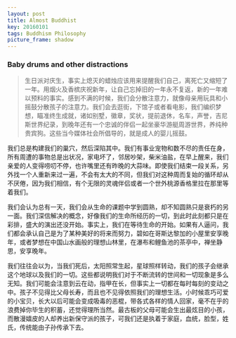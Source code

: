 ```yaml
---
layout: post
title: Almost Buddhist
key: 20160101
tags: Buddhism Philosophy
picture_frame: shadow
---
```


### Baby drums and other distractions

> 生日派对庆生，事实上熄灭的蜡烛应该用来提醒我们自己，离死亡又缩短了一年。用烟火及香槟庆祝新年，让自己忘掉旧的一年永不复返，新的一年难以预料的事实。感到不满的时候，我们会分散注意力，就像母亲用玩具和小摇鼓分散孩子的注意力。我们会去逛街，下馆子或者看电影，我们编织梦想，瞄准终生成就，诸如别墅，徽章，奖状，提前退休，名车，声誉，吉尼斯世界纪录，到晚年还有一个忠诚的伴侣一起坐豪华游艇周游世界，养纯种贵宾狗。这些当今媒体社会所倡导的，就是成人的婴儿摇鼓。
<!--more-->

我们总是构建我们的巢穴，然后深陷其中。我们有事业宠物和数不尽的责任在身，所有周遭的事物总是出状况，家电坏了，邻居吵架，柴米油盐，在早上醒来，我们亲爱的人变得唠叨不停，也许嘴里还有昨晚的大蒜味。即使我们结束一段关系，另外找一个人重新来过一遍，不会有太大的不同，但我们对这种周而复始的循环却从不厌倦，因为我们相信，有个无限的灵魂伴侣或者一个世外桃源香格里拉在那里等着我们。

我们会认为总有一天，我们会从生命的课题中学到圆熟，却不知圆熟只是衰朽的另一面。我们深信解决的概念，好像我们的生命所经历的一切，到此时此刻都只是在彩排，盛大的演出还没开始。事实上，我们在等待生命的开始。如果有人逼问，我们都会承认自己是为了某种美好的将来而努力，碧如在哥斯达黎加的小屋里安享晚年，或者梦想在中国山水画般的理想山林里，在瀑布和鲤鱼池的茶亭中，禅坐静思，安享晚年。

我们往往会以为，当我们死后，太阳照常生起，星球照样转动，我们的孩子会继承这个地球以及我们的一切。这些都说明我们对于不断流转的世间和一切现象是多么无知。我们可能会注意到云在动，指甲在长，但事实上一切都在每时每刻的变动之中。孩子不见得比父母长寿，而且也不见得依照我们的理想生活。小时候乖巧可爱的小宝贝，长大以后可能会变成吸毒的恶棍，带各式各样的情人回家，毫不在乎的浪费掉你毕生的积蓄，还觉得理所当然。最古板的父母可能会生出最炫目的小孩，而散漫嬉皮的人却养出新保守派的孩子，可我们还是执着于家庭，血统，脸型，姓氏，传统能由子孙传承下去。

